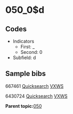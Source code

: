 # 050\_0$d

## Codes

-   Indicators
    -   First: \_
    -   Second: 0
-   Subfield: d

## Sample bibs

667461 [Quicksearch](https://search.library.yale.edu/catalog/667461) [VXWS](http://prodorbis.library.yale.edu:7014/vxws/GetHoldingsService?bibId=667461)

6430724 [Quicksearch](https://search.library.yale.edu/catalog/6430724) [VXWS](http://prodorbis.library.yale.edu:7014/vxws/GetHoldingsService?bibId=6430724)

**Parent topic:**[050](../../tags/050/050.md)

